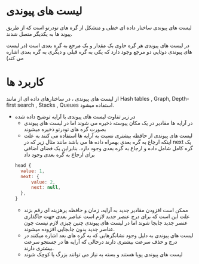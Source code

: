 # لیست های پیوندی

لیست های پیوندی ساختار داده ای خطی و متشکل از گره های تودرتو است که از طریق پیوند ها به یکدیگر متصل شدند.

در لیست های پیوندی هر گره حاوی یک مقدار و یک مرجع به گره بعدی است (در لیست های پیوندی دوتایی دو مرجع وجود دارد که یکی به گره قبلی و دیگری به گره بعدی اشاره می کند)

# کاربرد ها

از لیست های پیوندی ، در ساختارهای داده ای از مانند Hash tables , Graph, Depth-first search , Stacks , Queues استفاده میشود.

- در زیر تفاوت لیست های پیوندی با آرایه توضیح داده شده
  - در آرایه ها مقادیر در یک مکان پیوسته ذخیره می شوند اما در لیست های پیوندی بصورت گره های تودرتو ذخیره میشوند
  - لیست های پیوندی از حافظه بیشتری نسبت به آرایه ها استفاده می کنند به علت اینکه ارجاع به گره بعدی بهمراه داده ها می باشد مانند مثال زیر که در next یک گره کامل شامل داده و ارجاع به گره بعدی وجود دارد. بنابراین یک فضای اضافی برای ارجاع به گره بعدی وجود داد
  ```javascript
  head {
  	value: 1,
  	next: {
  		value: 2,
  		next: null,
  	},
  }
  ```
  - ممکن است افزودن مقادیر جدید به آرایه، زمان و حافظه پرهزینه ای رقم بزند علت این است که برای درج عنصر جدید لازم است عناصر بعدی جهت جاگذاری عنصر جدید جابجا شوند اما در لیست های پیوندی چنین چیزی لازم نیست چون عناصر جدید بدون جابجایی افزوده میشوند.
  - لیست های پیوندی به دلیل وجود نشانگرهایی که به گره های بعد اشاره میکنند در درج و حذف سرعت بیشتری دارند درحالی که آرایه ها در جستجو سرعت بیشتری دارند.
  - لیست های پیوندی پویا هستند و بسته به نیاز می توانند بزرگ یا کوچک شوند